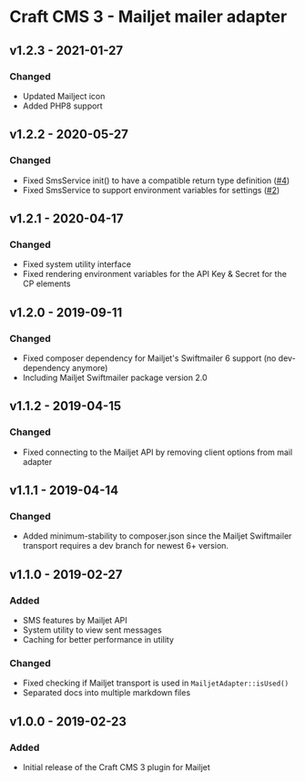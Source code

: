 # Craft CMS 3 - Mailjet mailer adapter

## v1.2.3 - 2021-01-27

### Changed

- Updated Mailject icon
- Added PHP8 support

## v1.2.2 - 2020-05-27

### Changed

- Fixed SmsService init() to have a compatible return type definition ([#4](https://github.com/bertoost/Craft-3-Mailjet/issues/4))
- Fixed SmsService to support environment variables for settings ([#2](https://github.com/bertoost/Craft-3-Mailjet/pull/2))

## v1.2.1 - 2020-04-17

### Changed

- Fixed system utility interface
- Fixed rendering environment variables for the API Key & Secret for the CP elements

## v1.2.0 - 2019-09-11

### Changed

- Fixed composer dependency for Mailjet's Swiftmailer 6 support (no dev-dependency anymore)
- Including Mailjet Swiftmailer package version 2.0

## v1.1.2 - 2019-04-15

### Changed

- Fixed connecting to the Mailjet API by removing client options from mail adapter

## v1.1.1 - 2019-04-14

### Changed

- Added minimum-stability to composer.json since the Mailjet Swiftmailer transport requires a dev branch for newest 6+ version.

## v1.1.0 - 2019-02-27

### Added

- SMS features by Mailjet API
- System utility to view sent messages
- Caching for better performance in utility

### Changed

- Fixed checking if Mailjet transport is used in `MailjetAdapter::isUsed()`
- Separated docs into multiple markdown files

## v1.0.0 - 2019-02-23

### Added

- Initial release of the Craft CMS 3 plugin for Mailjet